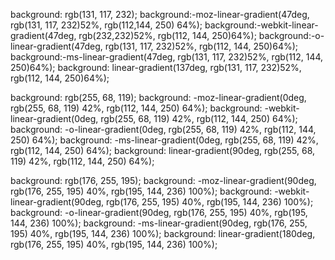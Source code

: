 background: rgb(131, 117, 232);
background:-moz-linear-gradient(47deg, rgb(131, 117, 232)52%, rgb(112,144, 250) 64%);
background:-webkit-linear-gradient(47deg, rgb(232,232)52%, rgb(112, 144, 250)64%);
background:-o-linear-gradient(47deg, rgb(131, 117, 232)52%, rgb(112, 144, 250)64%);
background:-ms-linear-gradient(47deg, rgb(131, 117, 232)52%, rgb(112, 144, 250)64%);
background: linear-gradient(137deg, rgb(131, 117, 232)52%, rgb(112, 144, 250)64%);

background: rgb(255, 68, 119);
background: -moz-linear-gradient(0deg, rgb(255, 68, 119) 42%, rgb(112, 144, 250) 64%);
background: -webkit-linear-gradient(0deg, rgb(255, 68, 119) 42%, rgb(112, 144, 250) 64%);
background: -o-linear-gradient(0deg, rgb(255, 68, 119) 42%, rgb(112, 144, 250) 64%);
background: -ms-linear-gradient(0deg, rgb(255, 68, 119) 42%, rgb(112, 144, 250) 64%);
background: linear-gradient(90deg, rgb(255, 68, 119) 42%, rgb(112, 144, 250) 64%);

background: rgb(176, 255, 195);
background: -moz-linear-gradient(90deg, rgb(176, 255, 195) 40%, rgb(195, 144, 236) 100%);
background: -webkit-linear-gradient(90deg, rgb(176, 255, 195) 40%, rgb(195, 144, 236) 100%);
background: -o-linear-gradient(90deg, rgb(176, 255, 195) 40%, rgb(195, 144, 236) 100%);
background: -ms-linear-gradient(90deg, rgb(176, 255, 195) 40%, rgb(195, 144, 236) 100%);
background: linear-gradient(180deg, rgb(176, 255, 195) 40%, rgb(195, 144, 236) 100%);
